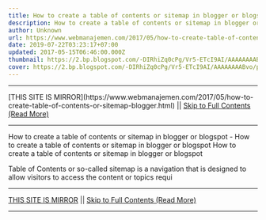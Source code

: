 ```yaml
---
title: How to create a table of contents or sitemap in blogger or blogspot
description: How to create a table of contents or sitemap in blogger or blogspot
author: Unknown
url: https://www.webmanajemen.com/2017/05/how-to-create-table-of-contents-or-sitemap-blogger.html
date: 2019-07-22T03:23:17+07:00
updated: 2017-05-15T06:46:00.000Z
thumbnail: https://2.bp.blogspot.com/-DIRhiZq0cPg/Vr5-ETcI9AI/AAAAAAAABvo/pwTQPnRlg60/s640/gambar-sitemap-blogger-min.jpg
cover: https://2.bp.blogspot.com/-DIRhiZq0cPg/Vr5-ETcI9AI/AAAAAAAABvo/pwTQPnRlg60/s640/gambar-sitemap-blogger-min.jpg
---
```


<hr/> [THIS SITE IS MIRROR](https://www.webmanajemen.com/2017/05/how-to-create-table-of-contents-or-sitemap-blogger.html) || <a href="https://www.webmanajemen.com/2017/05/how-to-create-table-of-contents-or-sitemap-blogger.html" rel="follow" class="button" id="read-more">Skip to Full Contents (Read More)</a> <hr/> How to create a table of contents or sitemap in blogger or blogspot - How to create a table of contents or sitemap in blogger or blogspot How to create a table of contents or sitemap in blogger or blogspot



  Table of Contents or so-called sitemap is a navigation that is designed to allow visitors to access the content or topics requi <hr/> [THIS SITE IS MIRROR](https://www.webmanajemen.com/2017/05/how-to-create-table-of-contents-or-sitemap-blogger.html) || <a href="https://www.webmanajemen.com/2017/05/how-to-create-table-of-contents-or-sitemap-blogger.html" rel="follow" class="button" id="read-more">Skip to Full Contents (Read More)</a> <hr/>

<script>
    if (location.host.includes('dimaslanjaka12')) {
      location.replace('https://www.webmanajemen.com/2017/05/how-to-create-table-of-contents-or-sitemap-blogger.html');
    }
  </script>